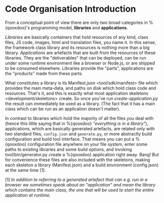 Code Organisation Introduction
==============================

From a conceptual point of view there are only two broad categories in %{qooxdoo}'s programming model, **libraries** and **applications**.

*Libraries* are basically containers that hold resources of any kind, class files, JS code, images, html and translation files, you name it. In this sense, the framework class library and its resources is nothing more than a big library. *Applications* are artefacts that are built from the resources of these libraries. They are the "deliverables" that can be deployed, can be run under some runtime environment like a browser or Node.js, or are shipped to be consumed elsewhere. Libraries provide the "parts", applications are the "products" made from these parts.

What constitutes a library is its Manifest.json
\<tool/sdk/manifest\> file which provides the main meta-data, and paths on disk which hold class code and resources. That's it, and this is exactly what most application skeletons
\<development/skeletons\> create. So once you've run *create-application.py* the result can immediately be used as a library. (The fact that it has a main class which can be run as an application doesn't matter).

In contrast to libraries which hold the majority of all the files you deal with (hence this little saying that in %{qooxdoo} *"everything is in a library"*), applications, which are basically generated artefacts, are related only with two standard files, `config.json` and `generate.py`, or more abstractly build configuration and build tool interface. That means you can put a %{qooxdoo} configuration file anywhere on your file system, enter some paths to existing libraries and some build options, and invoking tool/bin/generator.py create a %{qooxdoo} application right away. Bang! But for convenience these files are also included with the skeletons, making each skeleton a library (Manifest.json) and a build environment (config.json) at the same time [1].

[1] *In addition to referring to a generated artefact that can e.g. run in a browser we sometimes speak about an "application" and mean the library which contains the main class, the one that will be used to start the entire application at runtime.*
